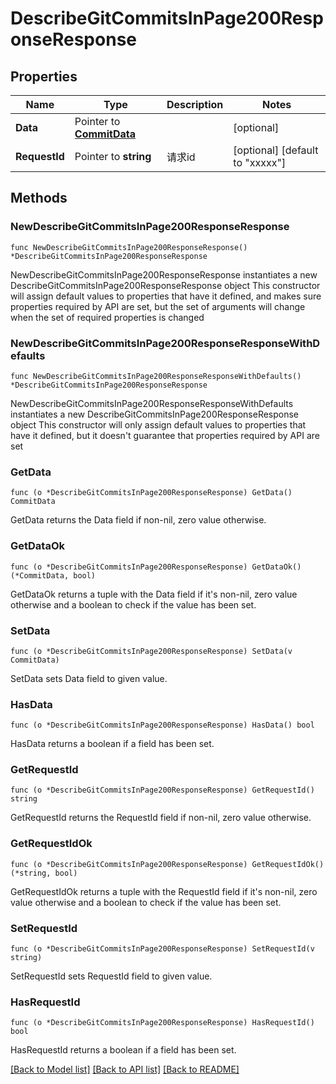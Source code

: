 # DescribeGitCommitsInPage200ResponseResponse

## Properties

Name | Type | Description | Notes
------------ | ------------- | ------------- | -------------
**Data** | Pointer to [**CommitData**](CommitData.md) |  | [optional] 
**RequestId** | Pointer to **string** | 请求id | [optional] [default to "xxxxx"]

## Methods

### NewDescribeGitCommitsInPage200ResponseResponse

`func NewDescribeGitCommitsInPage200ResponseResponse() *DescribeGitCommitsInPage200ResponseResponse`

NewDescribeGitCommitsInPage200ResponseResponse instantiates a new DescribeGitCommitsInPage200ResponseResponse object
This constructor will assign default values to properties that have it defined,
and makes sure properties required by API are set, but the set of arguments
will change when the set of required properties is changed

### NewDescribeGitCommitsInPage200ResponseResponseWithDefaults

`func NewDescribeGitCommitsInPage200ResponseResponseWithDefaults() *DescribeGitCommitsInPage200ResponseResponse`

NewDescribeGitCommitsInPage200ResponseResponseWithDefaults instantiates a new DescribeGitCommitsInPage200ResponseResponse object
This constructor will only assign default values to properties that have it defined,
but it doesn't guarantee that properties required by API are set

### GetData

`func (o *DescribeGitCommitsInPage200ResponseResponse) GetData() CommitData`

GetData returns the Data field if non-nil, zero value otherwise.

### GetDataOk

`func (o *DescribeGitCommitsInPage200ResponseResponse) GetDataOk() (*CommitData, bool)`

GetDataOk returns a tuple with the Data field if it's non-nil, zero value otherwise
and a boolean to check if the value has been set.

### SetData

`func (o *DescribeGitCommitsInPage200ResponseResponse) SetData(v CommitData)`

SetData sets Data field to given value.

### HasData

`func (o *DescribeGitCommitsInPage200ResponseResponse) HasData() bool`

HasData returns a boolean if a field has been set.

### GetRequestId

`func (o *DescribeGitCommitsInPage200ResponseResponse) GetRequestId() string`

GetRequestId returns the RequestId field if non-nil, zero value otherwise.

### GetRequestIdOk

`func (o *DescribeGitCommitsInPage200ResponseResponse) GetRequestIdOk() (*string, bool)`

GetRequestIdOk returns a tuple with the RequestId field if it's non-nil, zero value otherwise
and a boolean to check if the value has been set.

### SetRequestId

`func (o *DescribeGitCommitsInPage200ResponseResponse) SetRequestId(v string)`

SetRequestId sets RequestId field to given value.

### HasRequestId

`func (o *DescribeGitCommitsInPage200ResponseResponse) HasRequestId() bool`

HasRequestId returns a boolean if a field has been set.


[[Back to Model list]](../README.md#documentation-for-models) [[Back to API list]](../README.md#documentation-for-api-endpoints) [[Back to README]](../README.md)


